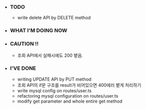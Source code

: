 - ### TODO
  - write delete API by DELETE method


- ### WHAT I'M DOING NOW
  



- ### CAUTION !!
  - 조회 API에서 실패시에도 200 뱉음.



- ### I'VE DONE
  - writing UPDATE API by PUT method   
  - 조회 API의 if문 구조를 result가 비어있으면 400에러 뱉게 처리하기
  - write mysql config on routes/user.ts
  - refactoring mysql configuration on routes/user.ts
  - modify get parameter and whole entire get method